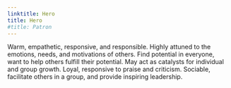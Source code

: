 ```yaml
---
linktitle: Hero
title: Hero
#title: Patron
---
```


Warm, empathetic, responsive, and responsible. Highly attuned to the emotions, needs, and motivations of others. Find potential in everyone, want to help others fulfill their potential. May act as catalysts for individual and group growth. Loyal, responsive to praise and criticism. Sociable, facilitate others in a group, and provide inspiring leadership.


